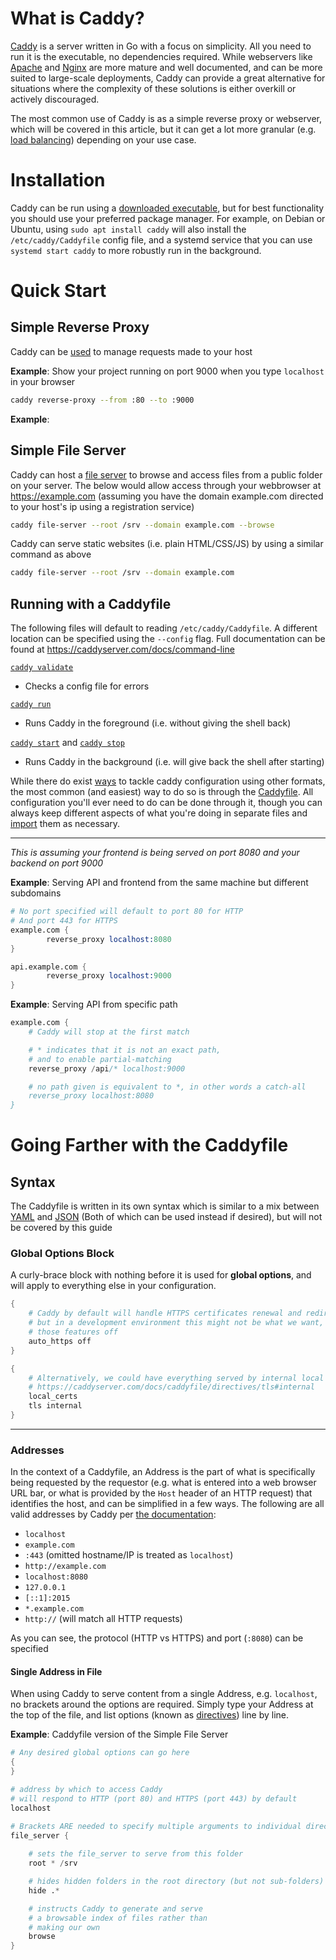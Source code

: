 # What is Caddy?

[Caddy](https://caddyserver.com/) is a server written in Go with a focus on simplicity. All you need to run it is the executable, no dependencies required. While webservers like [Apache](https://httpd.apache.org/) and [Nginx](https://www.nginx.com/) are more mature and well documented, and can be more suited to large-scale deployments, Caddy can provide a great alternative for situations where the complexity of these solutions is either overkill or actively discouraged.

The most common use of Caddy is as a simple reverse proxy or webserver, which will be covered in this article, but it can get a lot more granular (e.g. [load balancing](https://caddyserver.com/docs/caddyfile/directives/reverse_proxy#load-balancing)) depending on your use case.

# Installation

Caddy can be run using a [downloaded executable](https://github.com/caddyserver/caddy/releases), but for best functionality you should use your preferred package manager. For example, on Debian or Ubuntu, using `sudo apt install caddy` will also install the `/etc/caddy/Caddyfile` config file, and a systemd service that you can use `systemd start caddy` to more robustly run in the background.


# Quick Start


## Simple Reverse Proxy
Caddy can be [used](https://caddyserver.com/docs/quick-starts/reverse-proxy) to manage requests made to your host

**Example**: Show your project running on port 9000 when you type `localhost` in your browser
```sh
caddy reverse-proxy --from :80 --to :9000
``` 

**Example**: 

## Simple File Server
Caddy can host a [file server](https://caddyserver.com/docs/quick-starts/static-files) to browse and access files from a public folder on your server. The below would allow access through your webbrowser at https://example.com (assuming you have the domain example.com directed to your host's ip using a registration service)
```sh
caddy file-server --root /srv --domain example.com --browse
```

Caddy can serve static websites (i.e. plain HTML/CSS/JS) by using a similar command as above
```sh
caddy file-server --root /srv --domain example.com
```


## Running with a Caddyfile
The following files will default to reading `/etc/caddy/Caddyfile`. A different location can be specified using the `--config` flag. Full documentation can be found at https://caddyserver.com/docs/command-line

[`caddy validate`](https://caddyserver.com/docs/command-line#caddy-validate)

- Checks a config file for errors

[`caddy run`](https://caddyserver.com/docs/command-line#caddy-run)

- Runs Caddy in the foreground (i.e. without giving the shell back)

[`caddy start`](https://caddyserver.com/docs/command-line#caddy-start) and [`caddy stop`](https://caddyserver.com/docs/command-line#caddy-stop)

- Runs Caddy in the background (i.e. will give back the shell after starting)
 
While there do exist [ways](https://caddyserver.com/docs/config-adapters) to tackle caddy configuration using other formats, the most common (and easiest) way to do so is through the [Caddyfile](https://caddyserver.com/docs/caddyfile). All configuration you'll ever need to do can be done through it, though you can always keep different aspects of what you're doing in separate files and [import](https://caddyserver.com/docs/caddyfile/directives/import) them as necessary.

---

*This is assuming your frontend is being served on port 8080 and your backend on port 9000* 

**Example**: Serving API and frontend from the same machine but different subdomains
```s
# No port specified will default to port 80 for HTTP
# And port 443 for HTTPS 
example.com {
        reverse_proxy localhost:8080
}

api.example.com {
        reverse_proxy localhost:9000
}
```

**Example**: Serving API from specific path
```s
example.com {
    # Caddy will stop at the first match

    # * indicates that it is not an exact path, 
    # and to enable partial-matching
    reverse_proxy /api/* localhost:9000

    # no path given is equivalent to *, in other words a catch-all
    reverse_proxy localhost:8080
}
``` 

# Going Farther with the Caddyfile

## Syntax
The Caddyfile is written in its own syntax which is similar to a mix between [YAML](https://github.com/abiosoft/caddy-yaml) and [JSON](https://caddyserver.com/docs/json/) (Both of which can be used instead if desired), but will not be covered by this guide

### Global Options Block
A curly-brace block with nothing before it is used for **global options**, and will apply to everything else in your configuration.
```s
{
    # Caddy by default will handle HTTPS certificates renewal and redirecting HTTP to HTTPS,
    # but in a development environment this might not be what we want, so this option will turn
    # those features off
    auto_https off
}
```
```s
{
    # Alternatively, we could have everything served by internal local certs
    # https://caddyserver.com/docs/caddyfile/directives/tls#internal
    local_certs
    tls internal
}
```
---
### Addresses

In the context of a Caddyfile, an Address is the part of what is specifically being requested by the requestor (e.g. what is entered into a web browser URL bar, or what is provided by the `Host` header of an HTTP request) that identifies the host, and can be simplified in a few ways. The following are all valid addresses by Caddy per [the documentation](https://caddyserver.com/docs/caddyfile/concepts#addresses):

- `localhost`
- `example.com`
- `:443` (omitted hostname/IP is treated as `localhost`)
- `http://example.com`
- `localhost:8080`
- `127.0.0.1`
- `[::1]:2015`
- `*.example.com`
- `http://` (will match all HTTP requests)
 
As you can see, the protocol (HTTP vs HTTPS) and port (`:8080`) can be specified

#### Single Address in File

When using Caddy to serve content from a single Address, e.g. `localhost`, no brackets around the options are required. Simply type your Address at the top of the file, and list options (known as [directives](https://caddyserver.com/docs/caddyfile/directives)) line by line.

**Example**: Caddyfile version of the Simple File Server
```s
# Any desired global options can go here
{
}

# address by which to access Caddy
# will respond to HTTP (port 80) and HTTPS (port 443) by default
localhost 

# Brackets ARE needed to specify multiple arguments to individual directives. 
file_server {
    
    # sets the file_server to serve from this folder
    root * /srv 

    # hides hidden folders in the root directory (but not sub-folders)
    hide .*

    # instructs Caddy to generate and serve 
    # a browsable index of files rather than 
    # making our own 
    browse
}

```